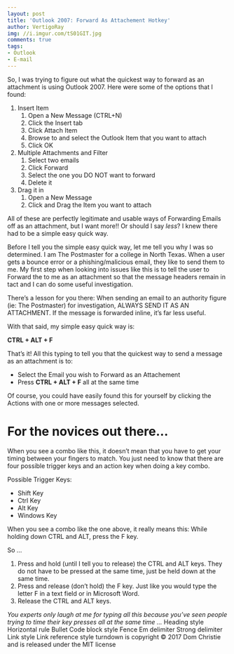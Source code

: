 ```yaml
---
layout: post
title: 'Outlook 2007: Forward As Attachement Hotkey'
author: VertigoRay
img: //i.imgur.com/tS01GIT.jpg
comments: true
tags:
- Outlook
- E-mail
---
```

So, I was trying to figure out what the quickest way to forward as an attachment is using Outlook 2007.
Here were some of the options that I found:

1. Insert Item
    1. Open a New Message (CTRL+N)
    1. Click the Insert tab
    1. Click Attach Item
    1. Browse to and select the Outlook Item that you want to attach
    1. Click OK
1. Multiple Attachments and Filter
    1. Select two emails
    1. Click Forward
    1. Select the one you DO NOT want to forward
    1. Delete it
1. Drag it in
    1. Open a New Message
    1. Click and Drag the Item you want to attach

All of these are perfectly legitimate and usable ways of Forwarding Emails off as an attachment, but I want more!!
Or should I say *less*?
I knew there had to be a simple easy quick way.

Before I tell you the simple easy quick way, let me tell you why I was so determined.
I am The Postmaster for a college in North Texas.
When a user gets a bounce error or a phishing/malicious email, they like to send them to me.
My first step when looking into issues like this is to tell the user to Forward the to me as an attachment so that the message headers remain in tact and I can do some useful investigation.

There’s a lesson for you there:
When sending an email to an authority figure (ie: The Postmaster) for investigation, ALWAYS SEND IT AS AN ATTACHMENT.
If the message is forwarded inline, it’s far less useful.

With that said, my simple easy quick way is:

**CTRL + ALT + F**

That’s it! All this typing to tell you that the quickest way to send a message as an attachment is to:

- Select the Email you wish to Forward as an Attachement
- Press **CTRL + ALT + F** all at the same time

Of course, you could have easily found this for yourself by clicking the Actions with one or more messages selected.

# For the novices out there…

When you see a combo like this, it doesn’t mean that you have to get your timing between your fingers to match.
You just need to know that there are four possible trigger keys and an action key when doing a key combo.

Possible Trigger Keys:

- Shift Key
- Ctrl Key
- Alt Key
- Windows Key

When you see a combo like the one above, it really means this:
While holding down CTRL and ALT, press the F key.

So …

1. Press and hold (until I tell you to release) the CTRL and ALT keys. They do not have to be pressed at the same time, just be held down at the same time.
1. Press and release (don’t hold) the F key. Just like you would type the letter F in a text field or in Microsoft Word.
1. Release the CTRL and ALT keys.

*You experts only laugh at me for typing all this because you’ve seen people trying to time their key presses all at the same time …*
Heading style Horizontal rule Bullet Code block style Fence Em delimiter Strong delimiter Link style Link reference style 
turndown is copyright © 2017 Dom Christie and is released under the MIT license